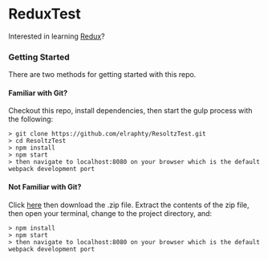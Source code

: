 # ReduxTest

Interested in learning [Redux](https://www.udemy.com/react-redux/)?

### Getting Started

There are two methods for getting started with this repo.

#### Familiar with Git?
Checkout this repo, install dependencies, then start the gulp process with the following:

```
> git clone https://github.com/elraphty/ResoltzTest.git
> cd ResoltzTest
> npm install
> npm start
> then navigate to localhost:8080 on your browser which is the default webpack development port
```

#### Not Familiar with Git?
Click [here](https://github.com/elraphty/ResoltzTest/releases) then download the .zip file.  Extract the contents of the zip file, then open your terminal, change to the project directory, and:

```
> npm install
> npm start
> then navigate to localhost:8080 on your browser which is the default webpack development port
```
